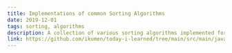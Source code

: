 ```yaml
---
title: Implementations of common Sorting Algorithms
date: 2019-12-01 
tags: sorting, algorithms
description: A collection of various sorting algorithms implemented for fun
link: https://github.com/ikumen/today-i-learned/tree/main/src/main/java/com/gnoht/til/sorting
---
```

